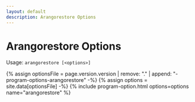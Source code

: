 ```yaml
---
layout: default
description: Arangorestore Options
---
```

Arangorestore Options
=====================

Usage: `arangorestore [<options>]`

{% assign optionsFile = page.version.version | remove: "." | append: "-program-options-arangorestore" -%}
{% assign options = site.data[optionsFile] -%}
{% include program-option.html options=options name="arangorestore" %}
